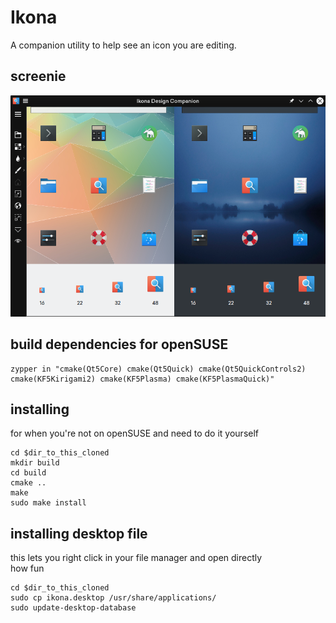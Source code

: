 # Ikona
A companion utility to help see an icon you are editing.

## screenie
![a screenshot of the icon previewer. probably not of much use to you if you're blind and need this.](https://github.com/Appadeia/ikona/raw/master/screen.png)

## build dependencies for openSUSE

```
zypper in "cmake(Qt5Core) cmake(Qt5Quick) cmake(Qt5QuickControls2) cmake(KF5Kirigami2) cmake(KF5Plasma) cmake(KF5PlasmaQuick)"
```

## installing
for when you're not on openSUSE and need to do it yourself

```
cd $dir_to_this_cloned
mkdir build
cd build
cmake ..
make
sudo make install
```

## installing desktop file
this lets you right click in your file manager and open directly  
how fun

```
cd $dir_to_this_cloned
sudo cp ikona.desktop /usr/share/applications/
sudo update-desktop-database
```
